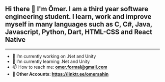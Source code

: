 
<h2> Hi there 👋 I'm Ömer. I am a third year software engineering student. I learn, work and improve myself in many languages such as C, C#, Java, Javascript, Python, Dart, HTML-CSS and React Native</h2>
<hr>


- 🔭 I’m currently working on .Net and Unity <br>
- 🌱 I’m currently learning .Net and Unity <br>
- 📫 How to reach me: <b> omer.formal@gmail.com <b/> <br>
- 🔗 Other Accounts: https://linktr.ee/omersahin
